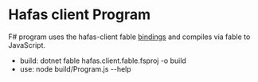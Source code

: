 # Hafas client Program

F# program uses the hafas-client fable [bindings](../../hafas.client.bindings/) and compiles via fable to JavaScript.

* build: dotnet fable hafas.client.fable.fsproj -o build
* use: node build/Program.js --help